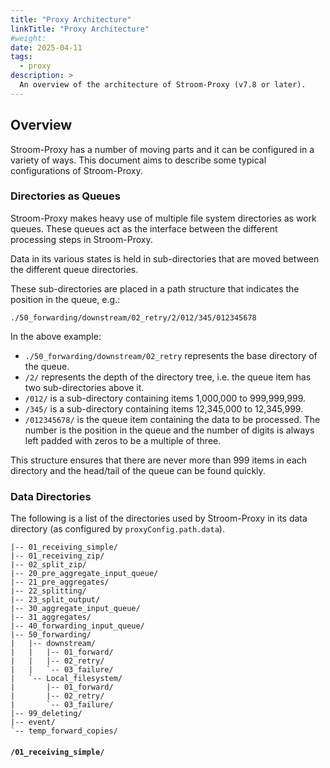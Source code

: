 ```yaml
---
title: "Proxy Architecture"
linkTitle: "Proxy Architecture"
#weight:
date: 2025-04-11
tags: 
  - proxy
description: >
  An overview of the architecture of Stroom-Proxy (v7.8 or later).
---
```


## Overview

Stroom-Proxy has a number of moving parts and it can be configured in a variety of ways.
This document aims to describe some typical configurations of Stroom-Proxy.


### Directories as Queues

Stroom-Proxy makes heavy use of multiple file system directories as work queues.
These queues act as the interface between the different processing steps in Stroom-Proxy.

Data in its various states is held in sub-directories that are moved between the different queue directories.

These sub-directories are placed in a path structure that indicates the position in the queue, e.g.:

```text
./50_forwarding/downstream/02_retry/2/012/345/012345678
```

In the above example:

* `./50_forwarding/downstream/02_retry` represents the base directory of the queue.
* `/2/` represents the depth of the directory tree, i.e. the queue item has two sub-directories above it.
* `/012/` is a sub-directory containing items 1,000,000 to 999,999,999.
* `/345/` is a sub-directory containing items 12,345,000 to 12,345,999.
* `/012345678/` is the queue item containing the data to be processed.
  The number is the position in the queue and the number of digits is always left padded with zeros to be a multiple of three.

This structure ensures that there are never more than 999 items in each directory and the head/tail of the queue can be found quickly.


### Data Directories

The following is a list of the directories used by Stroom-Proxy in its data directory (as configured by `proxyConfig.path.data`).

<!-- Use `tree -F --charset=ascii` to generate this -->
```treeview
|-- 01_receiving_simple/
|-- 01_receiving_zip/
|-- 02_split_zip/
|-- 20_pre_aggregate_input_queue/
|-- 21_pre_aggregates/
|-- 22_splitting/
|-- 23_split_output/
|-- 30_aggregate_input_queue/
|-- 31_aggregates/
|-- 40_forwarding_input_queue/
|-- 50_forwarding/
|   |-- downstream/
|   |   |-- 01_forward/
|   |   |-- 02_retry/
|   |   `-- 03_failure/
|   `-- Local_filesystem/
|       |-- 01_forward/
|       |-- 02_retry/
|       `-- 03_failure/
|-- 99_deleting/
|-- event/
`-- temp_forward_copies/
```

#### `/01_receiving_simple/`







